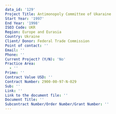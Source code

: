 ```yaml
---
data_id: '129'
Project Title: Antimonopoly Committee of Ukaraine
Start Year: '1997'
End Year: '1998'
ISO3 Code: UKR
Region: Europe and Eurasia
Country: Ukraine
Client/ Donor: Federal Trade Commission
Point of contact: ''
Email: ''
Phone: ''
Current Project? (Y/N): 'No'
Practice Area:
  - ''
Prime: ''
Contract Value USD: ''
Contract Number: 2900-00-97-N-029
Sub: ''
Link: ''
Link to the document file: ''
Document Title: ''
Subcontract Number/Order Number/Grant Number: ''
---
```

